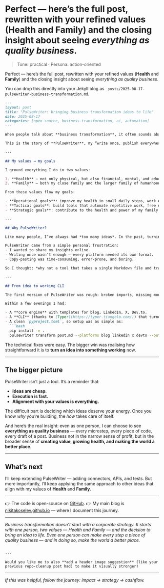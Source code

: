 # Perfect — here’s the full post, rewritten with your refined values (**Health** and **Family**) and the closing insight about seeing *everything as quality business*.

> Tone: practical · Persona: action-oriented

Perfect — here’s the full post, rewritten with your refined values (**Health** and **Family**) and the closing insight about seeing *everything as quality business*.

You can drop this directly into your Jekyll blog as `_posts/2025-08-17-pulsewriter-business-transformation.md`.

````markdown
---
layout: post
title: "PulseWriter: bringing business transformation ideas to life"
date: 2025-08-17
categories: [open-source, business-transformation, ai, automation]
---

When people talk about **business transformation**, it often sounds abstract — something for consultants, big roadmaps, and PowerPoint decks. For me, it became very concrete when I realised I could take an idea, align it with my values, and **build a working tool in days**.

This is the story of **PulseWriter**, my “write once, publish everywhere” experiment — and more importantly, *why I built it*.

---

## My values → my goals

I ground everything I do in two values:

1. **Health** — not only physical, but also financial, mental, and educational. If my health is zero in any one of these areas, I have no power to act, no leverage to help others, and little chance of sustaining good work.  
2. **Family** — both my close family and the larger family of humanhood. Of course my son and my loved ones come first, but in the bigger picture, I see humanity as one extended family. The way to serve them is to start small, by “cleaning my own room” — taking microsteps that build my health, and by extension, strengthen the people around me.

From these values flow my goals:

- **Operational goals**: improve my health in small daily steps, work efficiently, keep balance.  
- **Tactical goals**: build tools that automate repetitive work, free up mental space, and share knowledge.  
- **Strategic goals**: contribute to the health and power of my family (close and extended) by creating sustainable systems — including income flows and open-source tools.

---

## Why PulseWriter?

Like many people, I’ve always had *too many ideas*. In the past, turning them into reality required huge teams and budgets. Today, with AI and automation, that barrier is gone. The real challenge is not *building* — it’s **choosing the right idea to build**.

PulseWriter came from a simple personal frustration:  
- I wanted to share my insights online.  
- Writing once wasn’t enough — every platform needed its own format.  
- Copy-pasting was time-consuming, error-prone, and boring.

So I thought: *why not a tool that takes a single Markdown file and transforms it into platform-ready drafts?*

---

## From idea to working CLI

The first version of PulseWriter was rough: broken imports, missing modules, wrong instructions in the README. But the essence was there.

Within a few evenings I had:

- A **core engine** with templates for blog, LinkedIn, X, Dev.to.  
- A **CLI** (thanks to [Typer](https://typer.tiangolo.com/)) that turned one command into drafts for all platforms.  
- A clean `pyproject.toml`, so setup was as simple as:
  ```bash
  pip install -e .
  pulsewriter transform post.md --platforms blog linkedin x devto --out-dir out
````

The technical fixes were easy. The bigger win was realising how straightforward it is to **turn an idea into something working** now.

---

## The bigger picture

PulseWriter isn’t just a tool. It’s a reminder that:

* **Ideas are cheap.**
* **Execution is fast.**
* **Alignment with your values is everything.**

The difficult part is deciding which ideas deserve your energy. Once you know *why* you’re building, the *how* takes care of itself.

And here’s the real insight: even as one person, I can choose to see **everything as quality business** — every microstep, every piece of code, every draft of a post. Business not in the narrow sense of profit, but in the broader sense of **creating value, growing health, and making the world a better place**.

---

## What’s next

I’ll keep extending PulseWriter — adding connectors, APIs, and tests. But more importantly, I’ll keep applying the same approach to other ideas that align with my values of **Health** and **Family**.

---

👉 The code is open-source on [GitHub](https://github.com/nikitakoselev).
👉 My main blog is [nikitakoselev.github.io](https://nikitakoselev.github.io/) — where I document this journey.

---

*Business transformation doesn’t start with a corporate strategy. It starts with one person, two values — Health and Family — and the decision to bring an idea to life. Even one person can make every step a piece of quality business — and in doing so, make the world a better place.*

```

---

Would you like me to also **add a header image suggestion** (like your previous repo-cleanup post had) to make it visually stronger?
```


---
*If this was helpful, follow the journey: impact → strategy → cashflow.*